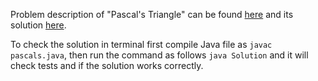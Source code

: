 Problem description of "Pascal's Triangle" can be found [here](https://leetcode.com/problems/pascals-triangle/) and its solution [here](https://github.com/aurimas13/Solutions-To-Problems/blob/main/LeetCode/Java%20Solutions/Pascal's%20Triangle/pascals.java). 

To check the solution in terminal first compile Java file as `javac pascals.java`, then run the command as follows `java Solution` and it will check tests and if the solution works correctly.
